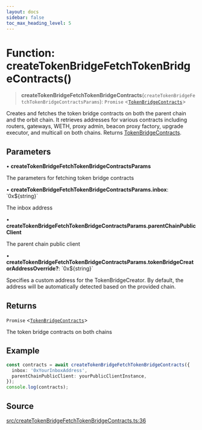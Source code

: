 ```yaml
---
layout: docs
sidebar: false
toc_max_heading_level: 5
---
```


# Function: createTokenBridgeFetchTokenBridgeContracts()

> **createTokenBridgeFetchTokenBridgeContracts**(`createTokenBridgeFetchTokenBridgeContractsParams`): `Promise` \<[`TokenBridgeContracts`](../../types/TokenBridgeContracts/type-aliases/TokenBridgeContracts.md)\>

Creates and fetches the token bridge contracts on both the parent chain and
the orbit chain. It retrieves addresses for various contracts including
routers, gateways, WETH, proxy admin, beacon proxy factory, upgrade executor,
and multicall on both chains. Returns [TokenBridgeContracts](../../types/TokenBridgeContracts/type-aliases/TokenBridgeContracts.md).

## Parameters

• **createTokenBridgeFetchTokenBridgeContractsParams**

The parameters for fetching token bridge contracts

• **createTokenBridgeFetchTokenBridgeContractsParams.inbox**: \`0x$\{string\}\`

The inbox address

• **createTokenBridgeFetchTokenBridgeContractsParams.parentChainPublicClient**

The parent chain public client

• **createTokenBridgeFetchTokenBridgeContractsParams.tokenBridgeCreatorAddressOverride?**: \`0x$\{string\}\`

Specifies a custom address for the TokenBridgeCreator. By default, the address will be automatically detected based on the provided chain.

## Returns

`Promise` \<[`TokenBridgeContracts`](../../types/TokenBridgeContracts/type-aliases/TokenBridgeContracts.md)\>

The token bridge contracts on both chains

## Example

```ts
const contracts = await createTokenBridgeFetchTokenBridgeContracts({
  inbox: '0xYourInboxAddress',
  parentChainPublicClient: yourPublicClientInstance,
});
console.log(contracts);
```

## Source

[src/createTokenBridgeFetchTokenBridgeContracts.ts:36](https://github.com/anegg0/arbitrum-orbit-sdk/blob/b24cbe9cd68eb30d18566196d2c909bd4086db10/src/createTokenBridgeFetchTokenBridgeContracts.ts#L36)
